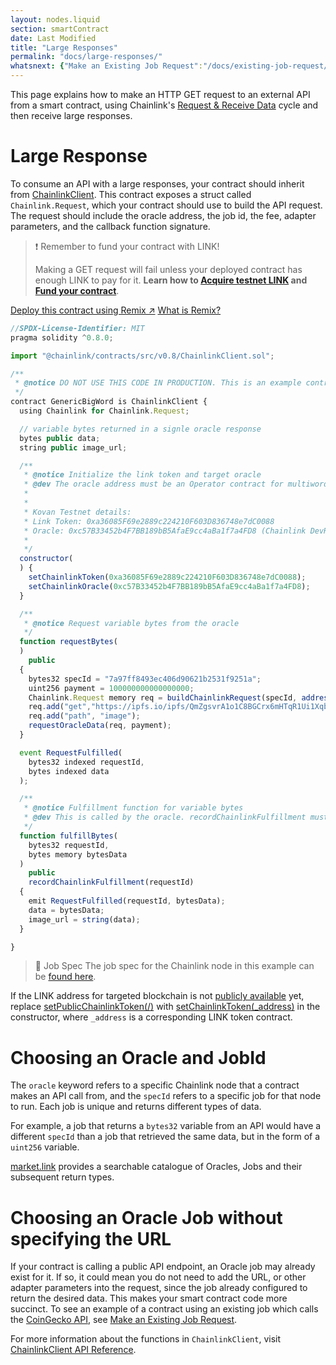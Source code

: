 ```yaml
---
layout: nodes.liquid
section: smartContract
date: Last Modified
title: "Large Responses"
permalink: "docs/large-responses/"
whatsnext: {"Make an Existing Job Request":"/docs/existing-job-request/", "API Reference":"/docs/chainlink-framework/", "Contract Addresses":"/docs/decentralized-oracles-ethereum-mainnet/"}
---
```

This page explains how to make an HTTP GET request to an external API from a smart contract, using Chainlink's [Request & Receive Data](../request-and-receive-data/) cycle and then receive large responses.

# Large Response

To consume an API with a large responses, your contract should inherit from [ChainlinkClient](https://github.com/smartcontractkit/chainlink/blob/master/contracts/src/v0.8/ChainlinkClient.sol). This contract exposes a struct called `Chainlink.Request`, which your contract should use to build the API request. The request should include the oracle address, the job id, the fee, adapter parameters, and the callback function signature.

>❗️ Remember to fund your contract with LINK!
>
> Making a GET request will fail unless your deployed contract has enough LINK to pay for it. **Learn how to [Acquire testnet LINK](../acquire-link/) and [Fund your contract](../fund-your-contract/)**.
> 

<div class="remix-callout">
    <a href="https://remix.ethereum.org/#optimize=false&evmVersion=null&gist=10ae2499f48f2932b38f34a96b124443&runs=200&version=soljson-v0.8.6+commit.11564f7e.js" target="_blank" class="cl-button--ghost solidity-tracked">Deploy this contract using Remix ↗</a>
    <a href="../deploy-your-first-contract/" title="">What is Remix?</a>
</div>

```javascript Kovan
//SPDX-License-Identifier: MIT
pragma solidity ^0.8.0;

import "@chainlink/contracts/src/v0.8/ChainlinkClient.sol";

/**
 * @notice DO NOT USE THIS CODE IN PRODUCTION. This is an example contract. 
 */
contract GenericBigWord is ChainlinkClient {
  using Chainlink for Chainlink.Request;

  // variable bytes returned in a signle oracle response
  bytes public data;
  string public image_url;

  /**
   * @notice Initialize the link token and target oracle
   * @dev The oracle address must be an Operator contract for multiword response
   *
   *
   * Kovan Testnet details: 
   * Link Token: 0xa36085F69e2889c224210F603D836748e7dC0088
   * Oracle: 0xc57B33452b4F7BB189bB5AfaE9cc4aBa1f7a4FD8 (Chainlink DevRel)
   *
   */
  constructor(
  ) {
    setChainlinkToken(0xa36085F69e2889c224210F603D836748e7dC0088);
    setChainlinkOracle(0xc57B33452b4F7BB189bB5AfaE9cc4aBa1f7a4FD8);
  }

  /**
   * @notice Request variable bytes from the oracle
   */
  function requestBytes(
  )
    public
  {
    bytes32 specId = "7a97ff8493ec406d90621b2531f9251a";
    uint256 payment = 100000000000000000;
    Chainlink.Request memory req = buildChainlinkRequest(specId, address(this), this.fulfillBytes.selector);
    req.add("get","https://ipfs.io/ipfs/QmZgsvrA1o1C8BGCrx6mHTqR1Ui1XqbCrtbMVrRLHtuPVD?filename=big-api-response.json");
    req.add("path", "image");
    requestOracleData(req, payment);
  }

  event RequestFulfilled(
    bytes32 indexed requestId,
    bytes indexed data
  );

  /**
   * @notice Fulfillment function for variable bytes
   * @dev This is called by the oracle. recordChainlinkFulfillment must be used.
   */
  function fulfillBytes(
    bytes32 requestId,
    bytes memory bytesData
  )
    public
    recordChainlinkFulfillment(requestId)
  {
    emit RequestFulfilled(requestId, bytesData);
    data = bytesData;
    image_url = string(data);
  }

}
```

> 📘 Job Spec
> The job spec for the Chainlink node in this example can be [found here](../example-job-spec-large/). 

If the LINK address for targeted blockchain is not [publicly available](../link-token-contracts/) yet, replace [setPublicChainlinkToken(/)](../chainlink-framework/#setpublicchainlinktoken) with [setChainlinkToken(_address)](../chainlink-framework/#setchainlinktoken) in the constructor, where `_address` is a corresponding LINK token contract.

# Choosing an Oracle and JobId

The `oracle` keyword refers to a specific Chainlink node that a contract makes an API call from, and the `specId` refers to a specific job for that node to run. Each job is unique and returns different types of data. 

For example, a job that returns a `bytes32` variable from an API would have a different `specId` than a job that retrieved the same data, but in the form of a `uint256` variable.

[market.link](https://market.link/) provides a searchable catalogue of Oracles, Jobs and their subsequent return types.

# Choosing an Oracle Job without specifying the URL

If your contract is calling a public API endpoint, an Oracle job may already exist for it. If so, it could mean you do not need to add the URL, or other adapter parameters into the request, since the job already configured to return the desired data. This makes your smart contract code more succinct. To see an example of a contract using an existing job which calls the [CoinGecko API](https://www.coingecko.com/en/api#explore-api), see [Make an Existing Job Request](../existing-job-request/).

For more information about the functions in `ChainlinkClient`, visit [ChainlinkClient API Reference](../chainlink-framework/).
